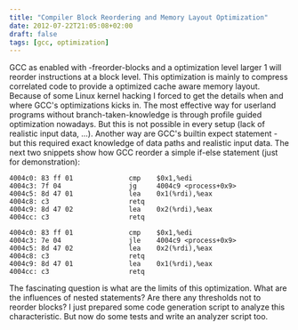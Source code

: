 ```yaml
---
title: "Compiler Block Reordering and Memory Layout Optimization"
date: 2012-07-22T21:05:08+02:00
draft: false
tags: [gcc, optimization]
---
```


GCC as enabled with -freorder-blocks and a optimization level
larger 1 will reorder instructions at a block level. This optimization is
mainly to compress correlated code to provide a optimized cache aware memory
layout. Because of some Linux kernel hacking I forced to get the details when
and where GCC's optimizations kicks in. The most effective way for userland
programs without branch-taken-knowledge is through profile guided optimization
nowadays. But this is not possible in every setup (lack of realistic input
data, ...). Another way are GCC's builtin expect statement - but this required
exact knowledge of data paths and realistic input data. The next two snippets
show how GCC reorder a simple if-else statement (just for demonstration):



```
4004c0: 83 ff 01              cmp    $0x1,%edi
4004c3: 7f 04                 jg     4004c9 <process+0x9>
4004c5: 8d 47 01              lea    0x1(%rdi),%eax
4004c8: c3                    retq
4004c9: 8d 47 02              lea    0x2(%rdi),%eax
4004cc: c3                    retq

```


```
4004c0: 83 ff 01              cmp    $0x1,%edi
4004c3: 7e 04                 jle    4004c9 <process+0x9>
4004c5: 8d 47 02              lea    0x2(%rdi),%eax
4004c8: c3                    retq
4004c9: 8d 47 01              lea    0x1(%rdi),%eax
4004cc: c3                    retq

```

The fascinating question is what are the limits of this optimization. What are
the influences of nested statements? Are there any thresholds not to reorder
blocks? I just prepared some code generation script to analyze this
characteristic. But now do some tests and write an analyzer script too.


